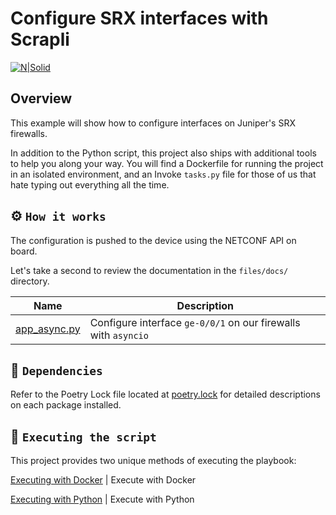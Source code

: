 # Configure SRX interfaces with Scrapli

[![N|Solid](https://upload.wikimedia.org/wikipedia/commons/3/31/Juniper_Networks_logo.svg)](https://junos-ansible-modules.readthedocs.io/en/stable/)

## Overview

This example will show how to configure interfaces on Juniper's SRX firewalls.

In addition to the Python script, this project also ships with additional tools to help you along your way. You will find a Dockerfile for running the project in an isolated environment, and an Invoke `tasks.py` file for those of us that hate typing out everything all the time.

## ⚙️ `How it works`

The configuration is pushed to the device using the NETCONF API on board.

Let's take a second to review the documentation in the `files/docs/` directory.

Name | Description
---- | -----------
[app_async.py](files/docs/app_async.py.rst) | Configure interface `ge-0/0/1` on our firewalls with `asyncio`

## 📝 `Dependencies`

Refer to the Poetry Lock file located at [poetry.lock](poetry.lock) for detailed descriptions on each package installed.

## 🚀 `Executing the script`

This project provides two unique methods of executing the playbook:

[Executing with Docker](files/docs/execute_with_docker.rst) | Execute with Docker

[Executing with Python](files/docs/execute_with_python.rst) | Execute with Python
